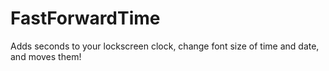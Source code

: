 # FastForwardTime
Adds seconds to your lockscreen clock, change font size of time and date, and moves them!

